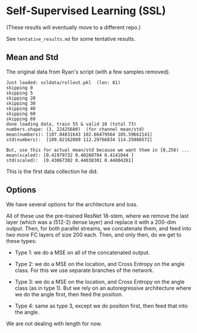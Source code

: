 # Self-Supervised Learning (SSL)

(These results will eventually move to a different repo.)

See `tentative_results.md` for some tentative results.

## Mean and Std

The original data from Ryan's script (with a few samples removed).

```
Just loaded: ssldata/rollout.pkl  (len: 81)
skipping 0
skipping 5
skipping 20
skipping 30
skipping 40
skipping 60
skipping 69
done loading data, train 55 & valid 18 (total 73)
numbers.shape: (3, 22425600)  (for channel mean/std)
mean(numbers): [107.04831643 102.66479564 105.59662141]
std(numbers):  [109.82162089 112.29766834 114.25086572]

But, use this for actual mean/std because we want them in [0,256) ...
mean(scaled): [0.41979732 0.40260704 0.4141044 ]
std(scaled):  [0.43067302 0.44038301 0.44804261]
```

This is the first data collection he did.

## Options

We have several options for the architecture and loss.

All of these use the pre-trained ResNet 18-stem, where we remove the last layer
(which was a (512-2) dense layer) and replace it with a 200-dim output. Then,
for both parallel streams, we concatenate them, and feed into *two more* FC
layers of size 200 each. Then, and only then, do we get to these types:

- Type 1: we do a MSE on all of the concatenated output.

- Type 2: we do a MSE on the location, and Cross Entropy on the angle class. For
  this we use separate branches of the network.

- Type 3: we do a MSE on the location, and Cross Entropy on the angle class (as
  in type 1). But we rely on an autoregressive architecture where we do the
  angle first, then feed the position.

- Type 4: same as type 3, except we do position first, then feed that into the
  angle.

We are not dealing with length for now.
